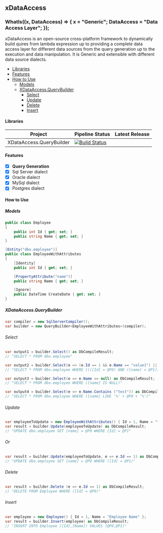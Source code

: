 ## xDataAccess

### WhatIs((x, DataAccess) => { x = "Generic"; DataAccess = "Data Access Layer"; });
xDataAccess is an open-source cross-platform framework to dynamically build quires from lambda expression up to providing a complete data access layer for different data sources from the query generation up to the execution and data manipulation. It is Generic and extensible with different data source dialects.

<!-- TOC -->
- [Libraries](#libraries)
- [Features](#features)
- [How to Use](#how-to-use)
  - [Models](#models)
  - [XDataAccess.QueryBuilder](#xdataaccessquerybuilder)
    - [Select](#select)
    - [Update](#update)
    - [Delete](#delete)
    - [Insert](#insert)
<!-- /TOC -->

#### Libraries
| Project | Pipeline  Status | Latest Release |
| --- | --- | --- |
| XDataAccess.QueryBuilder | [![Build Status](https://tamerfahmy.visualstudio.com/XDataAccess/_apis/build/status/tamerfahmy.XDataAccess?branchName=master)](https://tamerfahmy.visualstudio.com/XDataAccess/_build/latest?definitionId=6&branchName=master) |  |

#### Features
- [x]  **Query Generation**
  - [x] Sql Server dialect
  - [x] Oracle dialect
  - [x] MySql dialect
  - [x] Postgres dialect
  
#### How to Use
##### Models
```csharp
public class Employee
{
    public int Id { get; set; }
    public string Name { get; set; }
}

[Entity("dbo.employee")]
public class EmployeeWithAttributes
{
    [Identity]
    public int Id { get; set; }

    [PropertyAttribute("name")]
    public string Name { get; set; }

    [Ignore]
    public DateTime CreateDate { get; set; }
}
```
##### XDataAccess.QueryBuilder
```csharp
var compiler = new SqlServerCompiler();
var builder = new QueryBuilder<EmployeeWithAttributes>(compiler);
```
###### Select
```csharp
var output1 = builder.Select() as DbCompileResult; 
// "SELECT * FROM dbo.employee"

var output2 = builder.Select(e => (e.Id == 1 && e.Name == "value1") || e.Name != "value2") as DbCompileResult; 
// "SELECT * FROM dbo.employee WHERE ((([Id] = @P0) AND ([name] = @P1)) OR ([name] <> @P2))"

var output3 = builder.Select(e => e.Name == null) as DbCompileResult; 
// "SELECT * FROM dbo.employee WHERE ([name] IS NULL)"

var output4 = builder.Select(e => e.Name.Contains ("test")) as DbCompileResult; 
// "SELECT * FROM dbo.employee WHERE ([name] LIKE '%' + @P0 + '%')"
```

###### Update
```csharp
var employeeToUpdate = new EmployeeWithAttributes() { Id = 1, Name = "test" };
var result = builder.Update(employeeToUpdate) as DbCompileResult; 
// "UPDATE dbo.employee SET [name] = @P0 WHERE [Id] = @P1"
```
###### Or
```csharp
var result = builder.Update(employeeToUpdate, e => e.Id == 1) as DbCompileResult; 
// "UPDATE dbo.employee SET [name] = @P0 WHERE ([Id] = @P1)"
```

###### Delete
```csharp
var result = builder.Delete (e => e.Id == 1) as DbCompileResult; 
// "DELETE FROM Employee WHERE ([Id] = @P0)"
```

###### Insert
```csharp
var employee = new Employee() { Id = 1, Name = "Employee Name" };
var result = builder.Insert(employee) as DbCompileResult; 
// "INSERT INTO Employee ([Id],[Name]) VALUES (@P0,@P1)"
```

